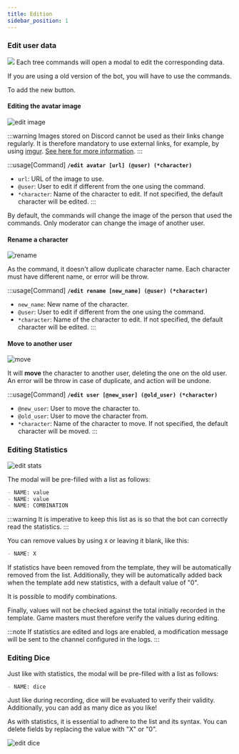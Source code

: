 ```yaml
---
title: Edition
sidebar_position: 1
---
```



### Edit user data

![](/assets/edit/user.png)
Each tree commands will open a modal to edit the corresponding data.

If you are using a old version of the bot, you will have to use the commands.

To add the new button.

#### Editing the avatar image

![edit image](/assets/edit/image.png)

:::warning
Images stored on Discord cannot be used as their links change regularly. It is therefore mandatory to use external links, for example, by using [imgur](https://imgur.com/).
[See here for more information](https://www.bleepingcomputer.com/news/security/discord-will-switch-to-temporary-file-links-to-block-malware-delivery/).
:::

:::usage[Command]
**`/edit avatar [url] (@user) (*character)`**
- `url`: URL of the image to use.
- `@user`: User to edit if different from the one using the command.
- `*character`: Name of the character to edit. If not specified, the default character will be edited.
:::

By default, the commands will change the image of the person that used the commands. Only moderator can change the image of another user.

#### Rename a character
![rename](/assets/edit/rename.png)

As the command, it doesn't allow duplicate character name. Each character must have different name, or error will be throw.

:::usage[Command]
**`/edit rename [new_name] (@user) (*character)`**
- `new_name`: New name of the character.
- `@user`: User to edit if different from the one using the command.
- `*character`: Name of the character to edit. If not specified, the default character will be edited.
:::

#### Move to another user

![move](/assets/edit/move.png)

It will **move** the character to another user, deleting the one on the old user. An error will be throw in case of duplicate, and action will be undone.

:::usage[Command]
**`/edit user [@new_user] (@old_user) (*character)`**
- `@new_user`: User to move the character to.
- `@old_user`: User to move the character from.
- `*character`: Name of the character to move. If not specified, the default character will be moved.
:::

### Editing Statistics

![edit stats](/assets/edit/stats.png)

The modal will be pre-filled with a list as follows:
```md
- NAME: value
- NAME: value
- NAME: COMBINATION
```

:::warning
It is imperative to keep this list as is so that the bot can correctly read the statistics.
:::

You can remove values by using `X` or leaving it blank, like this:
```md
- NAME: X
```

If statistics have been removed from the template, they will be automatically removed from the list. Additionally, they will be automatically added back when the template add new statistics, with a default value of "0".

It is possible to modify combinations.

Finally, values will not be checked against the total initially recorded in the template. Game masters must therefore verify the values during editing.

:::note
If statistics are edited and logs are enabled, a modification message will be sent to the channel configured in the logs.
:::

### Editing Dice

Just like with statistics, the modal will be pre-filled with a list as follows:
```md
- NAME: dice
```

Just like during recording, dice will be evaluated to verify their validity. Additionally, you can add as many dice as you like!

As with statistics, it is essential to adhere to the list and its syntax. You can delete fields by replacing the value with "X" or "0".

![edit dice](/assets/edit/dice.png)
